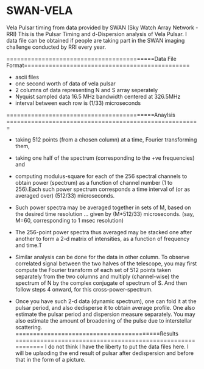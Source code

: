 # SWAN-VELA
Vela  Pulsar timing from data provided by SWAN (Sky Watch Array Network - RRI)
This is the Pulsar Timing and d-Dispersion analysis of Vela Pulsar. I data file can be obtained if people are taking part in the SWAN imaging challenge conducted by RRI every year. 

==========================================Data File Format===============================================
- ascii files
- one second worth of data of vela pulsar 
- 2 columns of data representing N and S array seperately 
- Nyquist sampled data 16.5 MHz bandwidth centered at 326.5MHz
- interval between each row is (1/33) microseconds

==========================================Anaylsis =======================================================


- taking 512 points (from a chosen column) at a time, Fourier transforming them,
- taking one half of the spectrum (corresponding to the +ve frequencies) and
- computing modulus-square for each of the 256 spectral channels to obtain power (spectrum) as a function of channel number (1 to 256).Each such power spectrum corresponds a time interval of (or as averaged over) (512/33) microseconds.

- Such power spectra may be averaged together in sets of M, based on the desired time resolution ... given by (M*512/33) microseconds.  (say, M=60, corresponding to 1 msec resolution)

- The 256-point power spectra thus averaged may be stacked one after another to form a 2-d matrix of intensities, as a function of frequency and time.T

- Similar analysis can be done for the data in other column. To observe correlated signal between the two halves of the telescope, you may first compute the Fourier transform of each set of 512 points taken separately from the two columns and multiply (channel-wise) the spectrum of N by the complex conjugate of spectrum of S. And then follow steps 4 onward, for this cross-power-spectrum.

- Once you have such 2-d data (dynamic spectrum), one can fold it at the pulsar period, and also dedisperse it to obtain average profile. One also estimate the pulsar period and dispersion measure separately. You may also estimate the amount of broadening of the pulse due to interstellar scattering.  
=========================================Results ===========================================================
I do not think I have the liberty to put the data files here. I will be uplaoding the end result of pulsar after dedispersion and before that in the form of a picture. 
